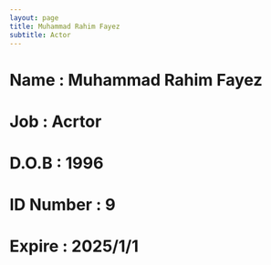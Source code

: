 ```yaml
---
layout: page
title: Muhammad Rahim Fayez
subtitle: Actor
---
```

# Name : Muhammad Rahim Fayez
# Job : Acrtor
# D.O.B : 1996
# ID Number : 9
# Expire : 2025/1/1
